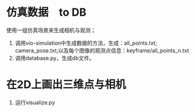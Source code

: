 # 仿真数据　to DB
使用一组仿真场景来生成相机与观测；
1. 调用vio-simulation中生成数据的方法，生成：all_points.txt; camera_pose.txt;以及每个图像的观测点信息：keyframe/all_points_n.txt
2. 调用database.py，生成db文件。

# 在2D上画出三维点与相机
1. 运行visualize.py